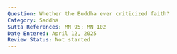 ```yaml
---
Question: Whether the Buddha ever criticized faith?
Category: Saddhā
Sutta References: MN 95; MN 102
Date Entered: April 12, 2025
Review Status: Not started
---
```

